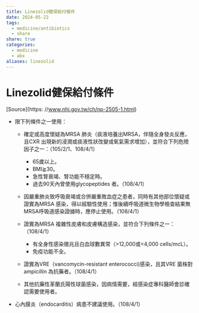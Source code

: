 ```yaml
---
title: Linezolid健保給付條件
date: 2024-05-22
tags:
  - medicine/antibiotics
  - share
share: true
categories:
  - medicine
  - abx
aliases: linezolid
---
```

# Linezolid健保給付條件  
[Source](https: //www.nhi.gov.tw/ch/np-2505-1.html)  
  
- 限下列條件之一使用：  
  
	- 確定或高度懷疑為MRSA 肺炎（痰液培養出MRSA，伴隨全身發炎反應，且CXR 出現新的浸潤或痰液性狀改變或氧氣需求增加），並符合下列危險因子之一：（105/2/1、108/4/1）  
		- 65歲以上。  
		- BMI≧30。  
		- 急性腎衰竭、腎功能不穩定時。  
		- 過去90天內曾使用glycopeptides 者。（108/4/1）  
		    
	- 因嚴重肺炎致呼吸衰竭或合併嚴重敗血症之患者，同時有其他部位懷疑或證實為MRSA 感染，得以經驗性使用；惟後續呼吸道微生物學檢查結果無MRSA呼吸道感染證據時，應停止使用。（108/4/1）  
	  
	- 證實為MRSA 複雜性皮膚和皮膚構造感染，並符合下列條件之一：（108/4/1）  
		- 有全身性感染徵兆且白血球數異常（>12,000或<4,000 cells/mcL）。  
		- 免疫功能不全。  
	  
	- 證實為VRE（vancomycin-resistant enterococci)感染，且其VRE 菌株對ampicillin 為抗藥者。（108/4/1）  
	  
	- 其他抗藥性革蘭氏陽性球菌感染，因病情需要，經感染症專科醫師會診確認需要使用者。  
  
- 心內膜炎（endocarditis）病患不建議使用。（108/4/1）